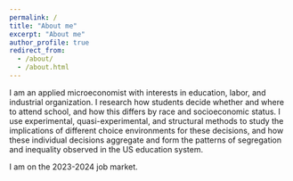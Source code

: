 ```yaml
---
permalink: /
title: "About me"
excerpt: "About me"
author_profile: true
redirect_from: 
  - /about/
  - /about.html
---
```


I am an applied microeconomist with interests in education, labor, and industrial organization. I research how students decide whether and where to attend school, and how this differs by race and socioeconomic status. I use experimental, quasi-experimental, and structural methods to study the implications of different choice environments for these decisions, and how these individual decisions aggregate and form the patterns of segregation and inequality observed in the US education system.

I am on the 2023-2024 job market.